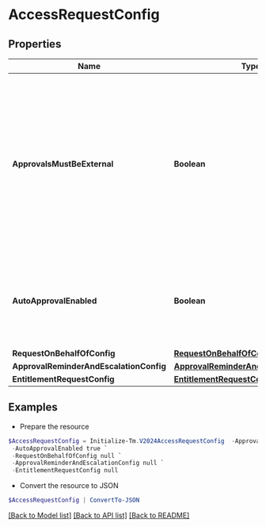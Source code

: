 # AccessRequestConfig
## Properties

Name | Type | Description | Notes
------------ | ------------- | ------------- | -------------
**ApprovalsMustBeExternal** | **Boolean** | If this is true, approvals must be processed by an external system. Also, if this is true, it blocks Request Center access requests and returns an error for any user who isn&#39;t an org admin. | [optional] [default to $false]
**AutoApprovalEnabled** | **Boolean** | If this is true and the requester and reviewer are the same, the request is automatically approved. | [optional] [default to $false]
**RequestOnBehalfOfConfig** | [**RequestOnBehalfOfConfig**](RequestOnBehalfOfConfig.md) |  | [optional] 
**ApprovalReminderAndEscalationConfig** | [**ApprovalReminderAndEscalationConfig**](ApprovalReminderAndEscalationConfig.md) |  | [optional] 
**EntitlementRequestConfig** | [**EntitlementRequestConfig1**](EntitlementRequestConfig1.md) |  | [optional] 

## Examples

- Prepare the resource
```powershell
$AccessRequestConfig = Initialize-Tm.V2024AccessRequestConfig  -ApprovalsMustBeExternal true `
 -AutoApprovalEnabled true `
 -RequestOnBehalfOfConfig null `
 -ApprovalReminderAndEscalationConfig null `
 -EntitlementRequestConfig null
```

- Convert the resource to JSON
```powershell
$AccessRequestConfig | ConvertTo-JSON
```

[[Back to Model list]](../README.md#documentation-for-models) [[Back to API list]](../README.md#documentation-for-api-endpoints) [[Back to README]](../README.md)

